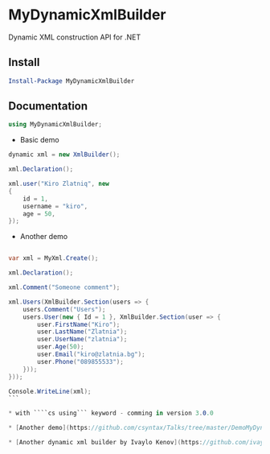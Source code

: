 # MyDynamicXmlBuilder

Dynamic XML construction API for .NET

## Install
```powershell
Install-Package MyDynamicXmlBuilder
```

## Documentation
```cs
using MyDynamicXmlBuilder;
```

* Basic demo
```cs
dynamic xml = new XmlBuilder();

xml.Declaration();

xml.user("Kiro Zlatniq", new
{
    id = 1,
    username = "kiro",
    age = 50,
});
```

* Another demo
````cs

var xml = MyXml.Create();

xml.Declaration();

xml.Comment("Someone comment");

xml.Users(XmlBuilder.Section(users => {
    users.Comment("Users");
    users.User(new { Id = 1 }, XmlBuilder.Section(user => {
        user.FirstName("Kiro");
        user.LastName("Zlatnia");
        user.UserName("zlatnia");
        user.Age(50);
        user.Email("kiro@zlatnia.bg");
        user.Phone("089855533");
    }));
}));

Console.WriteLine(xml);
```

* with ````cs using``` keyword - comming in version 3.0.0

* [Another demo](https://github.com/csyntax/Talks/tree/master/DemoMyDynamicXmlBuider)

* [Another dynamic xml builder by Ivaylo Kenov](https://github.com/ivaylokenov/DynamicXMLBuilder)